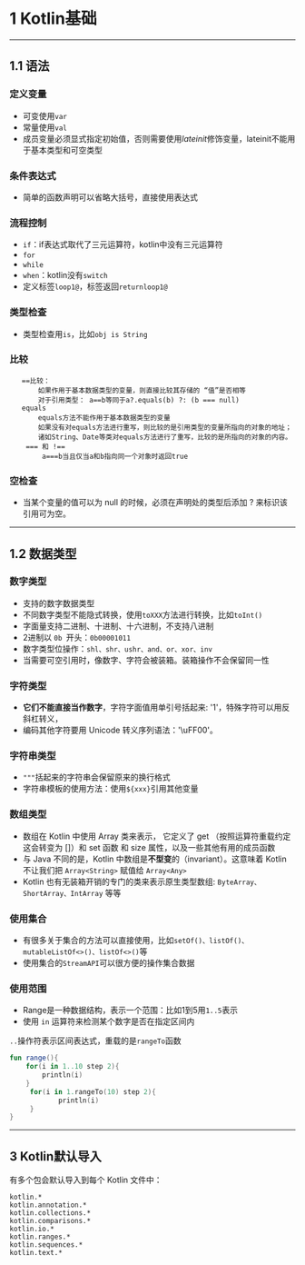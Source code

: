 #  1 Kotlin基础

---
## 1.1 语法

### 定义变量

   - 可变使用`var`
   - 常量使用`val`
   - 成员变量必须显式指定初始值，否则需要使用*lateinit*修饰变量，lateinit不能用于基本类型和可空类型
    
### 条件表达式

   - 简单的函数声明可以省略大括号，直接使用表达式
    
### 流程控制

   - `if`：if表达式取代了三元运算符，kotlin中没有三元运算符
   - `for`
   - `while`
   - `when`：kotlin没有`switch`
   - 定义标签`loop1@`，标签返回`returnloop1@`

### 类型检查

   - 类型检查用`is`，比如`obj is String`
    
### 比较
    
       ==比较：
           如果作用于基本数据类型的变量，则直接比较其存储的 “值”是否相等
           对于引用类型： a==b等同于a?.equals(b) ?: (b === null)
       equals
           equals方法不能作用于基本数据类型的变量
           如果没有对equals方法进行重写，则比较的是引用类型的变量所指向的对象的地址；
           诸如String、Date等类对equals方法进行了重写，比较的是所指向的对象的内容。
        === 和 !==
            a===b当且仅当a和b指向同一个对象时返回true

### 空检查

   - 当某个变量的值可以为 null 的时候，必须在声明处的类型后添加 ? 来标识该引用可为空。
   
---
## 1.2 数据类型

### 数字类型

   - 支持的数字数据类型
   - 不同数字类型不能隐式转换，使用`toXXX`方法进行转换，比如`toInt()`
   - 字面量支持二进制、十进制、十六进制，不支持八进制
   - 2进制以 `0b `开头：`0b00001011`
   - 数字类型位操作：`shl、shr、ushr、and、or、xor、inv`
   - 当需要可空引用时，像数字、字符会被装箱。装箱操作不会保留同一性
    
###  字符类型

   - **它们不能直接当作数字**，字符字面值用单引号括起来: '1'，特殊字符可以用反斜杠转义，
   - 编码其他字符要用 Unicode 转义序列语法：'\uFF00'。
    
### 字符串类型

   - `"""`括起来的字符串会保留原来的换行格式
   - 字符串模板的使用方法：使用`${xxx}`引用其他变量
    
### 数组类型

   - 数组在 Kotlin 中使用 Array 类来表示， 它定义了 get （按照运算符重载约定这会转变为 []）和 set 函数 和 size 属性，以及一些其他有用的成员函数
   - 与 Java 不同的是，Kotlin 中数组是**不型变**的（invariant）。这意味着 Kotlin 不让我们把 `Array<String>` 赋值给 `Array<Any>`
   - Kotlin 也有无装箱开销的专门的类来表示原生类型数组: `ByteArray、 ShortArray、IntArray` 等等
   
### 使用集合

   - 有很多关于集合的方法可以直接使用，比如`setOf()、listOf()、mutableListOf<>()、listOf<>()`等
   - 使用集合的`StreamAPI`可以很方便的操作集合数据

### 使用范围
    
   - Range是一种数据结构，表示一个范围：比如1到5用`1..5`表示
   - 使用 `in` 运算符来检测某个数字是否在指定区间内
        
`..`操作符表示区间表达式，重载的是`rangeTo`函数

```kotlin
fun range(){
    for(i in 1..10 step 2){
        println(i)
    }
     for(i in 1.rangeTo(10) step 2){
            println(i)
     }
}
```

---
## 3 Kotlin默认导入

有多个包会默认导入到每个 Kotlin 文件中：

```
kotlin.*
kotlin.annotation.*
kotlin.collections.*
kotlin.comparisons.*
kotlin.io.*
kotlin.ranges.*
kotlin.sequences.*
kotlin.text.*
```
